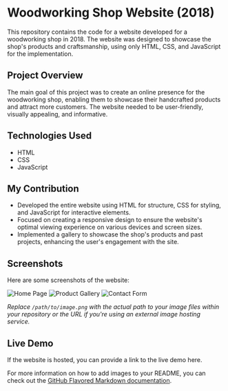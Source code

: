 # Woodworking Shop Website (2018)

This repository contains the code for a website developed for a woodworking shop in 2018. The website was designed to showcase the shop's products and craftsmanship, using only HTML, CSS, and JavaScript for the implementation.

## Project Overview

The main goal of this project was to create an online presence for the woodworking shop, enabling them to showcase their handcrafted products and attract more customers. The website needed to be user-friendly, visually appealing, and informative.

## Technologies Used

- HTML
- CSS
- JavaScript

## My Contribution

- Developed the entire website using HTML for structure, CSS for styling, and JavaScript for interactive elements.
- Focused on creating a responsive design to ensure the website's optimal viewing experience on various devices and screen sizes.
- Implemented a gallery to showcase the shop's products and past projects, enhancing the user's engagement with the site.

## Screenshots

Here are some screenshots of the website:

![Home Page](/path/to/homepage.png)
![Product Gallery](/path/to/gallery.png)
![Contact Form](/path/to/contact.png)

*Replace `/path/to/image.png` with the actual path to your image files within your repository or the URL if you're using an external image hosting service.*

## Live Demo

If the website is hosted, you can provide a link to the live demo here.

For more information on how to add images to your README, you can check out the [GitHub Flavored Markdown documentation](https://guides.github.com/features/mastering-markdown/).


